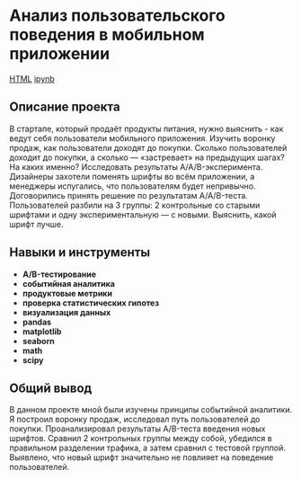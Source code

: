 # Анализ пользовательского поведения в мобильном приложении
[HTML](https://github.com/Joker2k79/Portfolio/blob/main/Sborniy%20Project%202/fabricated_project_2.html) [ipynb](https://github.com/Joker2k79/Portfolio/blob/main/Sborniy%20Project%202/fabricated_project_2.ipynb)

## Описание проекта

В стартапе, который продаёт продукты питания, нужно выяснить - как ведут себя пользователи мобильного приложения.
Изучить воронку продаж, как пользователи доходят до покупки. Сколько пользователей доходит до покупки, а сколько — «застревает» на предыдущих шагах? На каких именно?
Исследовать результаты A/A/B-эксперимента. Дизайнеры захотели поменять шрифты во всём приложении, а менеджеры испугались, что пользователям будет непривычно. Договорились принять решение по результатам A/A/B-теста. Пользователей разбили на 3 группы: 2 контрольные со старыми шрифтами и одну экспериментальную — с новыми. Выяснить, какой шрифт лучше.

## Навыки и инструменты

- **A/B-тестирование**
- **событийная аналитика**
- **продуктовые метрики**
- **проверка статистических гипотез**
- **визуализация данных**
- **pandas**
- **matplotlib**
- **seaborn**
- **math**
- **scipy**

##

## Общий вывод
В данном проекте мной были изучены принципы событийной аналитики. Я построил воронку продаж, исследовал путь пользователей до покупки. Проанализировал результаты A/B-теста введения новых шрифтов. Сравнил 2 контрольных группы между собой, убедился в правильном разделении трафика, а затем сравнил с тестовой группой. Выявлено, что новый шрифт значительно не повлияет на поведение пользователей.
